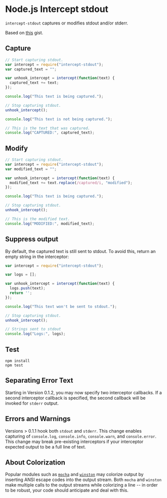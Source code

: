 # Node.js Intercept stdout

`intercept-stdout` captures or modifies stdout and/or stderr.

Based on [this](https://gist.github.com/benbuckman/2758563) gist.

## Capture
```javascript
// Start capturing stdout.
var intercept = require("intercept-stdout");
var captured_text = "";

var unhook_intercept = intercept(function(text) {
  captured_text += text;
});

console.log("This text is being captured.");

// Stop capturing stdout.
unhook_intercept();

console.log("This text is not being captured.");

// This is the text that was captured.
console.log("CAPTURED:", captured_text);
```

## Modify
```javascript
// Start capturing stdout.
var intercept = require("intercept-stdout");
var modified_text = "";

var unhook_intercept = intercept(function(text) {
  modified_text += text.replace(/captured/i, "modified");
});

console.log("This text is being captured.");

// Stop capturing stdout.
unhook_intercept();

// This is the modified text.
console.log("MODIFIED:", modified_text);
```

## Suppress output

By default, the captured text is still sent to stdout. To avoid this, return an empty string in the interceptor:

```javascript
var intercept = require("intercept-stdout");

var logs = [];

var unhook_intercept = intercept(function(text) {
  logs.push(text);
  return '';
});

console.log("This text won't be sent to stdout.");

// Stop capturing stdout.
unhook_intercept();

// Strings sent to stdout
console.log("Logs:", logs);
```

## Test
```
npm install
npm test
```

## Separating Error Text

Starting in Version 0.1.2, you may now specify two interceptor callbacks. If a second interceptor callback is specified, the second callback will be invoked for `stderr` output.

## Errors and Warnings

Versions > 0.1.1 hook both `stdout` and `stderr`. This change enables capturing of `console.log`, `console.info`, `console.warn`, and `console.error`. This change may break pre-existing interceptors if your interceptor expected output to be a full line of text.

## About Colorization

Popular modules such as [`mocha`](http://mochajs.org/) and [`winston`](https://github.com/winstonjs/winston) may colorize output by inserting ANSI escape codes into the output stream. Both `mocha` and `winston` make multiple calls to the output streams while colorizing a line -- in order to be robust, your code should anticipate and deal with this.
